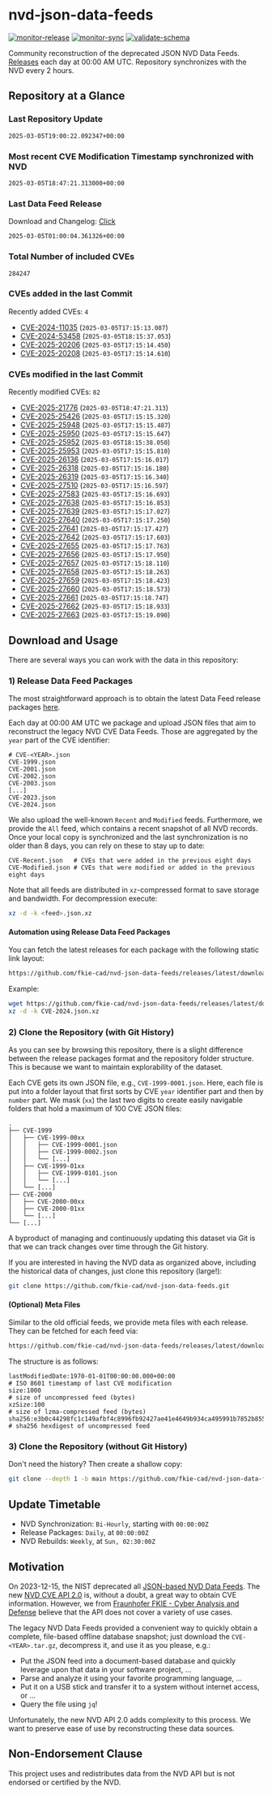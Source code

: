 # nvd-json-data-feeds

[![monitor-release](https://github.com/fkie-cad/nvd-json-data-feeds/actions/workflows/monitor_release.yml/badge.svg)](https://github.com/fkie-cad/nvd-json-data-feeds/actions/workflows/monitor_release.yml)
[![monitor-sync](https://github.com/fkie-cad/nvd-json-data-feeds/actions/workflows/monitor_sync.yml/badge.svg)](https://github.com/fkie-cad/nvd-json-data-feeds/actions/workflows/monitor_sync.yml)
[![validate-schema](https://github.com/fkie-cad/nvd-json-data-feeds/actions/workflows/validate_schema.yml/badge.svg)](https://github.com/fkie-cad/nvd-json-data-feeds/actions/workflows/validate_schema.yml)

Community reconstruction of the deprecated JSON NVD Data Feeds.
[Releases](https://github.com/fkie-cad/nvd-json-data-feeds/releases/latest) each day at 00:00 AM UTC.
Repository synchronizes with the NVD every 2 hours.

## Repository at a Glance

### Last Repository Update

```plain
2025-03-05T19:00:22.092347+00:00
```

### Most recent CVE Modification Timestamp synchronized with NVD

```plain
2025-03-05T18:47:21.313000+00:00
```

### Last Data Feed Release

Download and Changelog: [Click](https://github.com/fkie-cad/nvd-json-data-feeds/releases/latest)

```plain
2025-03-05T01:00:04.361326+00:00
```

### Total Number of included CVEs

```plain
284247
```

### CVEs added in the last Commit

Recently added CVEs: `4`

- [CVE-2024-11035](CVE-2024/CVE-2024-110xx/CVE-2024-11035.json) (`2025-03-05T17:15:13.087`)
- [CVE-2024-53458](CVE-2024/CVE-2024-534xx/CVE-2024-53458.json) (`2025-03-05T18:15:37.053`)
- [CVE-2025-20206](CVE-2025/CVE-2025-202xx/CVE-2025-20206.json) (`2025-03-05T17:15:14.450`)
- [CVE-2025-20208](CVE-2025/CVE-2025-202xx/CVE-2025-20208.json) (`2025-03-05T17:15:14.610`)


### CVEs modified in the last Commit

Recently modified CVEs: `82`

- [CVE-2025-21776](CVE-2025/CVE-2025-217xx/CVE-2025-21776.json) (`2025-03-05T18:47:21.313`)
- [CVE-2025-25426](CVE-2025/CVE-2025-254xx/CVE-2025-25426.json) (`2025-03-05T17:15:15.320`)
- [CVE-2025-25948](CVE-2025/CVE-2025-259xx/CVE-2025-25948.json) (`2025-03-05T17:15:15.487`)
- [CVE-2025-25950](CVE-2025/CVE-2025-259xx/CVE-2025-25950.json) (`2025-03-05T17:15:15.647`)
- [CVE-2025-25952](CVE-2025/CVE-2025-259xx/CVE-2025-25952.json) (`2025-03-05T18:15:38.050`)
- [CVE-2025-25953](CVE-2025/CVE-2025-259xx/CVE-2025-25953.json) (`2025-03-05T17:15:15.810`)
- [CVE-2025-26136](CVE-2025/CVE-2025-261xx/CVE-2025-26136.json) (`2025-03-05T17:15:16.017`)
- [CVE-2025-26318](CVE-2025/CVE-2025-263xx/CVE-2025-26318.json) (`2025-03-05T17:15:16.180`)
- [CVE-2025-26319](CVE-2025/CVE-2025-263xx/CVE-2025-26319.json) (`2025-03-05T17:15:16.340`)
- [CVE-2025-27510](CVE-2025/CVE-2025-275xx/CVE-2025-27510.json) (`2025-03-05T17:15:16.597`)
- [CVE-2025-27583](CVE-2025/CVE-2025-275xx/CVE-2025-27583.json) (`2025-03-05T17:15:16.693`)
- [CVE-2025-27638](CVE-2025/CVE-2025-276xx/CVE-2025-27638.json) (`2025-03-05T17:15:16.853`)
- [CVE-2025-27639](CVE-2025/CVE-2025-276xx/CVE-2025-27639.json) (`2025-03-05T17:15:17.027`)
- [CVE-2025-27640](CVE-2025/CVE-2025-276xx/CVE-2025-27640.json) (`2025-03-05T17:15:17.250`)
- [CVE-2025-27641](CVE-2025/CVE-2025-276xx/CVE-2025-27641.json) (`2025-03-05T17:15:17.427`)
- [CVE-2025-27642](CVE-2025/CVE-2025-276xx/CVE-2025-27642.json) (`2025-03-05T17:15:17.603`)
- [CVE-2025-27655](CVE-2025/CVE-2025-276xx/CVE-2025-27655.json) (`2025-03-05T17:15:17.763`)
- [CVE-2025-27656](CVE-2025/CVE-2025-276xx/CVE-2025-27656.json) (`2025-03-05T17:15:17.950`)
- [CVE-2025-27657](CVE-2025/CVE-2025-276xx/CVE-2025-27657.json) (`2025-03-05T17:15:18.110`)
- [CVE-2025-27658](CVE-2025/CVE-2025-276xx/CVE-2025-27658.json) (`2025-03-05T17:15:18.263`)
- [CVE-2025-27659](CVE-2025/CVE-2025-276xx/CVE-2025-27659.json) (`2025-03-05T17:15:18.423`)
- [CVE-2025-27660](CVE-2025/CVE-2025-276xx/CVE-2025-27660.json) (`2025-03-05T17:15:18.573`)
- [CVE-2025-27661](CVE-2025/CVE-2025-276xx/CVE-2025-27661.json) (`2025-03-05T17:15:18.747`)
- [CVE-2025-27662](CVE-2025/CVE-2025-276xx/CVE-2025-27662.json) (`2025-03-05T17:15:18.933`)
- [CVE-2025-27663](CVE-2025/CVE-2025-276xx/CVE-2025-27663.json) (`2025-03-05T17:15:19.090`)


## Download and Usage

There are several ways you can work with the data in this repository:

### 1) Release Data Feed Packages

The most straightforward approach is to obtain the latest Data Feed release packages [here](https://github.com/fkie-cad/nvd-json-data-feeds/releases/latest).

Each day at 00:00 AM UTC we package and upload JSON files that aim to reconstruct the legacy NVD CVE Data Feeds.
Those are aggregated by the `year` part of the CVE identifier:

```
# CVE-<YEAR>.json
CVE-1999.json
CVE-2001.json
CVE-2002.json
CVE-2003.json
[...]
CVE-2023.json
CVE-2024.json
```

We also upload the well-known `Recent` and `Modified` feeds.
Furthermore, we provide the `All` feed, which contains a recent snapshot of all NVD records.
Once your local copy is synchronized and the last synchronization is no older than 8 days, you can rely on these to stay up to date:

```plain
CVE-Recent.json   # CVEs that were added in the previous eight days
CVE-Modified.json # CVEs that were modified or added in the previous eight days
```

Note that all feeds are distributed in `xz`-compressed format to save storage and bandwidth.
For decompression execute:

```sh
xz -d -k <feed>.json.xz
```

#### Automation using Release Data Feed Packages

You can fetch the latest releases for each package with the following static link layout:

```sh
https://github.com/fkie-cad/nvd-json-data-feeds/releases/latest/download/CVE-<YEAR>.json.xz
```

Example:

```sh
wget https://github.com/fkie-cad/nvd-json-data-feeds/releases/latest/download/CVE-2024.json.xz
xz -d -k CVE-2024.json.xz
```

### 2) Clone the Repository (with Git History)

As you can see by browsing this repository, there is a slight difference between the release packages format and the repository folder structure.
This is because we want to maintain explorability of the dataset.

Each CVE gets its own JSON file, e.g., `CVE-1999-0001.json`.
Here, each file is put into a folder layout that first sorts by CVE `year` identifier part and then by `number` part.
We mask (`xx`) the last two digits to create easily navigable folders that hold a maximum of 100 CVE JSON files:

```plain
.
├── CVE-1999
│   ├── CVE-1999-00xx
│   │   ├── CVE-1999-0001.json
│   │   ├── CVE-1999-0002.json
│   │   └── [...]
│   ├── CVE-1999-01xx
│   │   ├── CVE-1999-0101.json
│   │   └── [...]
│   └── [...]
├── CVE-2000
│   ├── CVE-2000-00xx
│   ├── CVE-2000-01xx
│   └── [...]
└── [...]
```

A byproduct of managing and continuously updating this dataset via Git is that we can track changes over time through the Git history.

If you are interested in having the NVD data as organized above, including the historical data of changes, just clone this repository (large!):

```sh
git clone https://github.com/fkie-cad/nvd-json-data-feeds.git
```

#### (Optional) Meta Files

Similar to the old official feeds, we provide meta files with each release. They can be fetched for each feed via:

```sh
https://github.com/fkie-cad/nvd-json-data-feeds/releases/latest/download/CVE-<YEAR>.meta
```

The structure is as follows:

```plain
lastModifiedDate:1970-01-01T00:00:00.000+00:00                          # ISO 8601 timestamp of last CVE modification
size:1000                                                               # size of uncompressed feed (bytes)
xzSize:100                                                              # size of lzma-compressed feed (bytes)
sha256:e3b0c44298fc1c149afbf4c8996fb92427ae41e4649b934ca495991b7852b855 # sha256 hexdigest of uncompressed feed
```

### 3) Clone the Repository (without Git History)

Don't need the history? Then create a shallow copy:

```sh
git clone --depth 1 -b main https://github.com/fkie-cad/nvd-json-data-feeds.git
```


## Update Timetable

* NVD Synchronization: `Bi-Hourly`, starting with `00:00:00Z`
* Release Packages: `Daily`, at `00:00:00Z`
* NVD Rebuilds: `Weekly`, at `Sun, 02:30:00Z`


## Motivation

On 2023-12-15, the NIST deprecated all [JSON-based NVD Data Feeds](https://nvd.nist.gov/vuln/data-feeds#divRetirementBanner-1).
The new [NVD CVE API 2.0](https://nvd.nist.gov/developers/vulnerabilities) is, without a doubt, a great way to obtain CVE information.
However, we from [Fraunhofer FKIE - Cyber Analysis and Defense](https://www.fkie.fraunhofer.de/en/departments/cad.html) believe that the API does not cover a variety of use cases.

The legacy NVD Data Feeds provided a convenient way to quickly obtain a complete, file-based offline database snapshot; just download the `CVE-<YEAR>.tar.gz`, decompress it, and use it as you please, e.g.:

- Put the JSON feed into a document-based database and quickly leverage upon that data in your software project, ...
- Parse and analyze it using your favorite programming language, ...
- Put it on a USB stick and transfer it to a system without internet access, or ...
- Query the file using `jq`!

Unfortunately, the new NVD API 2.0 adds complexity to this process.
We want to preserve ease of use by reconstructing these data sources.

## Non-Endorsement Clause

This project uses and redistributes data from the NVD API but is not endorsed or certified by the NVD.
